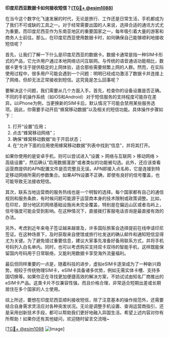 **印度尼西亚数据卡如何接收短信？[[TG💪+ @esim1088](https://t.me/s/esim1088)]**

在当今这个数字化飞速发展的时代，无论是旅行、工作还是日常生活，手机都成为了我们不可或缺的工具之一。对于经常需要出国的人来说，选择合适的通讯方式尤为重要。而印度尼西亚作为东南亚地区的重要国家之一，每年吸引着大量的游客和商务人士前往。那么，在印度尼西亚使用数据卡时，如何确保自己能够顺利地接收短信呢？

首先，让我们了解一下什么是印度尼西亚的数据卡。数据卡通常是指一种SIM卡形式的产品，它允许用户通过本地网络访问互联网。与传统的语音通话功能相比，数据卡更专注于提供稳定的上网体验，适合那些需要频繁上网的人群。然而，在实际使用过程中，很多用户可能会遇到一个问题：明明已经成功激活了数据卡并连接上了网络，但却无法正常接收到短信。这究竟是怎么回事呢？

要解决这个问题，我们需要从几个方面入手。首先，检查你的设备设置是否正确。不同的手机操作系统（如iOS和Android）对于短信服务的支持程度可能存在差异。以iPhone为例，当更换新的SIM卡后，默认情况下可能会禁用某些服务选项。因此，你需要手动开启“蜂窝移动数据”以及相关的短信功能。具体操作步骤如下：

1. 打开“设置”应用；
2. 点击“蜂窝移动网络”；
3. 确保“蜂窝移动数据”处于开启状态；
4. 在“允许下面的应用使用蜂窝移动数据”列表中找到“信息”，并将其打开。

如果你使用的是安卓手机，则可以尝试进入“设置 > 网络与互联网 > 移动网络 > 高级设置”，然后确认“启用数据漫游”或者类似的功能被勾选。此外，还应该查看运营商提供的APN配置文件是否完整且无误。APN即接入点名称，它是连接到特定移动网络所需的参数集合。如果APN设置不正确，即使有良好的信号覆盖，也可能导致无法接收短信。

其次，联系当地运营商的服务热线也是一个明智的选择。每个国家都有自己的通信规则和服务条款，有时候问题可能源于运营商本身的技术限制或政策调整。比如，在印尼，部分地区的网络基础设施尚未完全覆盖，特别是在偏远山区或者岛屿上，信号强度可能会受到影响。在这种情况下，直接拨打客服电话咨询是最直接有效的办法。

另外，考虑到近年来电子签证越来越普及，许多国际旅客会选择提前在线申请印尼签证。在这种场景下，及时获取来自使馆或旅行社发送的确认邮件和通知短信显得尤为关键。为了避免错过重要信息，建议大家事先准备好备用联系方式，并将手机号码列入白名单内。同时，也可以考虑购买支持双卡双待的智能手机，这样既能保留国内号码用于日常联络，又能利用数据卡享受海外流量福利。

最后但同样重要的一点是，随着科技的进步，虚拟eSIM卡逐渐成为了一种新兴趋势。相较于传统物理SIM卡，eSIM卡具备诸多优势，例如无需实体卡槽、支持多国切换等。如果你正在寻找更加便捷高效的解决方案，不妨试试由知名厂商推出的eSIM卡产品。这类卡片不仅兼容性强，而且价格合理，非常适合短期出差或长期居住在多个国家的人士使用。

综上所述，要想在印度尼西亚顺利接收短信，除了注意基本的操作规范外，还需要结合自身需求灵活应对各种突发状况。无论是调整手机设置、查询运营商指引，还是采用创新技术手段，都可以帮助我们更好地融入异国生活。希望上述内容对你有所帮助！如果你还有其他疑问，欢迎随时留言交流哦~

[[TG💪+ @esim1088](https://t.me/s/esim1088) ![Image](https://i.postimg.cc/4NQfJmqS/Snipaste-2025-05-13-00-14-12.png)]